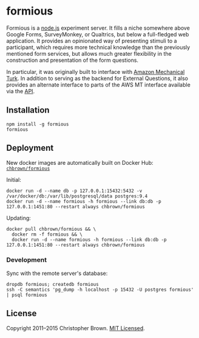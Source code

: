 # formious

Formious is a [node.js](http://nodejs.org/) experiment server. It fills a niche somewhere above Google Forms, SurveyMonkey, or Qualtrics, but below a full-fledged web application. It provides an opinionated way of presenting stimuli to a participant, which requires more technical knowledge than the previously mentioned form services, but allows much greater flexibility in the construction and presentation of the form questions.

In particular, it was originally built to interface with [Amazon Mechanical Turk](https://requester.mturk.com/). In addition to serving as the backend for External Questions, it also provides an alternate interface to parts of the AWS MT interface available via the [API](http://aws.amazon.com/mturk/).


## Installation

    npm install -g formious
    formious


## Deployment

New docker images are automatically built on Docker Hub: [`chbrown/formious`](https://registry.hub.docker.com/u/chbrown/formious/)

Initial:

    docker run -d --name db -p 127.0.0.1:15432:5432 -v /var/docker/db:/var/lib/postgresql/data postgres:9.4
    docker run -d --name formious -h formious --link db:db -p 127.0.0.1:1451:80 --restart always chbrown/formious

Updating:

    docker pull chbrown/formious && \
      docker rm -f formious && \
      docker run -d --name formious -h formious --link db:db -p 127.0.0.1:1451:80 --restart always chbrown/formious


### Development

Sync with the remote server's database:

    dropdb formious; createdb formious
    ssh -C semantics 'pg_dump -h localhost -p 15432 -U postgres formious' | psql formious


## License

Copyright 2011–2015 Christopher Brown. [MIT Licensed](http://opensource.org/licenses/MIT).
